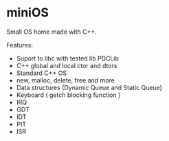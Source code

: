 miniOS
======

Small OS home made with C++.

Features:
- Suport to libc with tested lib PDCLib
- C++ global and local ctor and dtors
- Standard C++ OS
- new, malloc, delete, free and more
- Data structures (Dynamic Queue and Static Queue)
- Keyboard ( getch blocking function )
- IRQ
- GDT
- IDT
- PIT
- ISR

